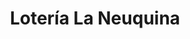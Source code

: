 ---
title: "Lotería La Neuquina"
url: /neuquen/loteria-la-neuquina-gobernador-eduardo-elordi/
shop: Lotterie
---